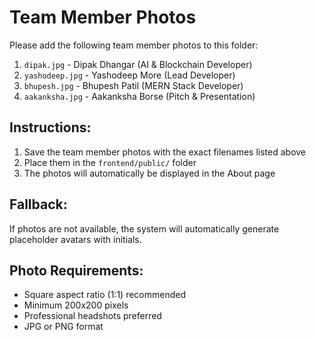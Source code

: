 # Team Member Photos

Please add the following team member photos to this folder:

1. `dipak.jpg` - Dipak Dhangar (AI & Blockchain Developer)
2. `yashodeep.jpg` - Yashodeep More (Lead Developer)  
3. `bhupesh.jpg` - Bhupesh Patil (MERN Stack Developer)
4. `aakanksha.jpg` - Aakanksha Borse (Pitch & Presentation)

## Instructions:
1. Save the team member photos with the exact filenames listed above
2. Place them in the `frontend/public/` folder
3. The photos will automatically be displayed in the About page

## Fallback:
If photos are not available, the system will automatically generate placeholder avatars with initials.

## Photo Requirements:
- Square aspect ratio (1:1) recommended
- Minimum 200x200 pixels
- Professional headshots preferred
- JPG or PNG format 